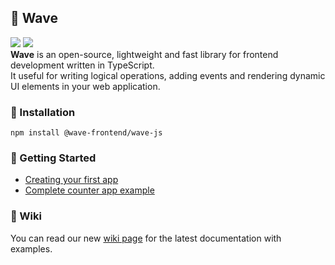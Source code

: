 ## 🌊 Wave
<img src="https://img.shields.io/badge/version-v1.1.1-blue"/> <img src="https://img.shields.io/badge/license-MIT-green"/><br/>
**Wave** is an open-source, lightweight and fast library for frontend development written in TypeScript.<br/>
It useful for writing logical operations, adding events and rendering dynamic UI elements in your web application.

### 📄 Installation
```
npm install @wave-frontend/wave-js
```

### 👋 Getting Started
- [Creating your first app](https://github.com/wiresnchains/wave/wiki/Creating-your-first-app)
- [Complete counter app example](https://github.com/wiresnchains/wave-counter)

### 📖 Wiki
You can read our new [wiki page](https://github.com/flowxrc/wave/wiki) for the latest documentation with examples.